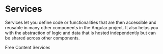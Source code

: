 # Services

Services let you define code or functionalities that are then accessible and reusable in many other components in the Angular project. It also helps you with the abstraction of logic and data that is hosted independently but can be shared across other components.

<ResourceGroupTitle>Free Content</ResourceGroupTitle>
<BadgeLink colorScheme='blue' badgeText='Official Website' href='https://angular.io/tutorial/toh-pt4'>Services</BadgeLink>